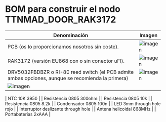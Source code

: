 # BOM para construir el nodo TTNMAD_DOOR_RAK3172
| Denominación | Imagen |
| ------------ | ------ |
| PCB (os lo proporcionamos nosotros sin coste). | ![imagen](https://user-images.githubusercontent.com/52624907/151134268-5d09f414-32c6-4611-819e-ee7c6031266d.png) |
| RAK3172 (versión EU868 con o sin conector uFl). | ![imagen](https://user-images.githubusercontent.com/52624907/151134442-4bd69563-c02b-4e84-9458-fbe268d4a5b1.png) |
| DRV5032FBDBZR o RI-80 reed switch (el PCB admite ambas opciones, aunque se recomienda la primera) | ![imagen](https://user-images.githubusercontent.com/52624907/151134553-6f059360-e945-43c5-9dad-dfcfce87fc5a.png) 
![imagen](https://user-images.githubusercontent.com/52624907/151134742-496159da-fc66-4000-9f8b-27ebd5ffacf1.png) |

| NTC 10K 3950 | 
| Resistencia 0805 300ohm | 
| Resistencia 0805 10k | 
| Resistencia 0805 8.2k | 
| Condensador 0805 100n | 
| LED 3mm through hole rojo | 
| Interruptor deslizante through hole | 
| Antena helicoidal 868MHz | 
| Portabaterías 2xAAA | 
